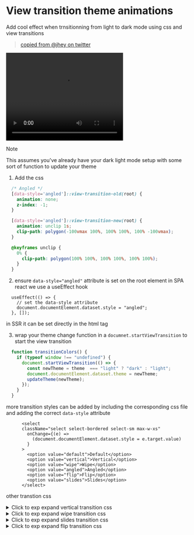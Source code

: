 # View transition theme animations 

Add cool effect when trnsitionning from light to dark mode using css and view transitions 

> [copied from @jhey on twitter](https://codepen.io/jh3y/pen/BaggYwa)


<video width="320" height="240" controls>
  <source src="https://github.com/tigawanna/view-transition-theme-change-react/blob/main/public/view-transitions.mp4" type="video/mp4">
</video>

>[!NOTE]
> This assumes you've already have your dark light mode setup with some sort of function to update your theme

1. Add the css

```css
  /* Angled */
  [data-style='angled']::view-transition-old(root) {
    animation: none;
    z-index: -1;
  }

  [data-style='angled']::view-transition-new(root) {
    animation: unclip 1s;
    clip-path: polygon(-100vmax 100%, 100% 100%, 100% -100vmax);
  }

  @keyframes unclip {
    0% {
      clip-path: polygon(100% 100%, 100% 100%, 100% 100%);
    }
  }

```

2. ensure `data-style="angled"` attribute is set on the root element
in SPA react we use a useEffect hook
```tsx
  useEffect(() => {
    // set the data-style attribute
    document.documentElement.dataset.style = "angled";
  }, []);
```
in SSR it can be set directly  in the html tag


3. wrap your theme change function in a `documnet.startViewTransition` to start the view transition

```ts
  function transitionColors() {
    if (typeof window !== "undefined") {
      document.startViewTransition(() => {
        const newTheme = theme  === "light" ? "dark" : "light";
        document.documentElement.dataset.theme = newTheme;
        updateTheme(newTheme);
      });
    }
  }

```


more transition styles can be added by including the corresponding css file and adding the correct `data-style` attribute

```tsx
      <select
      className="select select-bordered select-sm max-w-xs"
        onChange={(e) =>
          (document.documentElement.dataset.style = e.target.value)
        }
      >
        <option value="default">Default</option>
        <option value="vertical">Vertical</option>
        <option value="wipe">Wipe</option>
        <option value="angled">Angled</option>
        <option value="flip">Flip</option>
        <option value="slides">Slides</option>
      </select>
```

other transtion css
<details>
<summary>Click to exp expand vertical transition css</summary> 


>[!NOTE]
>ensure to have your data-theme atrribute hoisted to the root document fro this to work , add below to your ttheme update logic

```ts
document.documentElement.dataset.theme = newTheme;
```

```css
/* vertical */

  [data-style='vertical']::view-transition-new(root) {
    animation: reveal 1s;
    clip-path: inset(0 0 0 0);
    z-index: 2;
  }

  [data-style='vertical']::view-transition-old(root) {
    z-index: -1;
    animation: none;
  }

  @keyframes reveal {
    from {
      clip-path: inset(var(--from));
    }
  }


    [data-theme='dark'] {
    --from: 0 0 100% 0;
  }

  [data-theme='light'] {
    --from: 100% 0 0 0;
  }

  [data-theme='system'] {
    --from: 0 100% 0 0;
  }


```
</details>

<details>
<summary>Click to exp expand wipe transition css</summary> 

```css
  [data-style='wipe']::view-transition-group(root) {
    animation-duration: 1.25s;
  }

  [data-style='wipe']::view-transition-new(root) {
    animation-name: reveal-light;
  }

  [data-style='wipe']::view-transition-old(root),
  [data-style='wipe'][data-theme='dark']::view-transition-old(root) {
    animation: none;
  }

  [data-style='wipe'][data-theme='dark']::view-transition-new(root) {
    animation-name: reveal-dark;
  }

  @keyframes reveal-dark {
    from {
      clip-path: polygon(-30% 0, -30% 0, -15% 100%, -10% 115%);
    }

    to {
      clip-path: polygon(-30% 0, 130% 0, 115% 100%, -10% 115%);
    }
  }

  @keyframes reveal-light {
    from {
      clip-path: polygon(130% 0, 130% 0, 115% 100%, 110% 115%);
    }

    to {
      clip-path: polygon(130% 0, -30% 0, -15% 100%, 110% 115%);
    }
  }



```
</details>



<details>
<summary>Click to exp expand slides transition css</summary> 
 
 ```css
   @property --column-one {
    inherits: true;
    initial-value: 0;
    syntax: '<number>';
  }

  @property --column-two {
    inherits: true;
    initial-value: 0;
    syntax: '<number>';
  }

  @property --column-three {
    inherits: true;
    initial-value: 0;
    syntax: '<number>';
  }

  @property --column-four {
    inherits: true;
    initial-value: 0;
    syntax: '<number>';
  }

  @property --column-five {
    inherits: true;
    initial-value: 0;
    syntax: '<number>';
  }

  @keyframes one {
    from {
      --column-one: 100;
    }
  }

  @keyframes two {
    from {
      --column-two: 100;
    }
  }

  @keyframes three {
    from {
      --column-three: 100;
    }
  }

  @keyframes four {
    from {
      --column-four: 100;
    }
  }

  @keyframes five {
    from {
      --column-five: 100;
    }
  }

  [data-style='slides']::view-transition-new(root) {
    clip-path: polygon(
      /*	1st column */ 0 100%,
      0 calc(var(--column-one) * 1%),
      20% calc(var(--column-one) * 1%),
      20% 100%,
      /*	2nd column */ 20% 100%,
      20% calc(var(--column-two) * 1%),
      40% calc(var(--column-two) * 1%),
      40% 100%,
      /*	3rd column */ 40% 100%,
      40% calc(var(--column-three) * 1%),
      60% calc(var(--column-three) * 1%),
      60% 100%,
      /*	4th column */ 60% 100%,
      60% calc(var(--column-four) * 1%),
      80% calc(var(--column-four) * 1%),
      80% 100%,
      /*	5th column */ 80% 100%,
      80% calc(var(--column-five) * 1%),
      100% calc(var(--column-five) * 1%),
      100% 100%
    );
  }

  [data-style='slides']::view-transition-new(root) {
    --speed: 0.625;
    --columns: 5;
    animation: one calc(var(--speed) * 1s)
        calc(sin((0 / 5) * 45deg) * var(--speed) * 1s),
      two calc(var(--speed) * 1s) calc(sin((1 / 5) * 45deg) * var(--speed) * 1s),
      three calc(var(--speed) * 1s)
        calc(sin((2 / 5) * 45deg) * var(--speed) * 1s),
      four calc(var(--speed) * 1s)
        calc(sin((3 / 5) * 45deg) * var(--speed) * 1s),
      five calc(var(--speed) * 1s)
        calc(sin((4 / 5) * 45deg) * var(--speed) * 1s);
    animation-fill-mode: both;
    animation-timing-function: linear(
      0 0%,
      0.0027 3.64%,
      0.0106 7.29%,
      0.0425 14.58%,
      0.0957 21.87%,
      0.1701 29.16%,
      0.2477 35.19%,
      0.3401 41.23%,
      0.5982 55.18%,
      0.7044 61.56%,
      0.7987 68.28%,
      0.875 75%,
      0.9297 81.25%,
      0.9687 87.5%,
      0.9922 93.75%,
      1 100%
    );
    z-index: 2;
  }

  [data-style='slides']::view-transition-old(root) {
    animation: none;
  }

 ```
</details>



<details>
<summary>Click to exp expand flip transition css</summary> 

```css
[data-style='flip']:root {
    --size: 45px;
    --line: color-mix(in lch, white, transparent 85%);
    background: linear-gradient(
          90deg,
          var(--line) 1px,
          transparent 1px var(--size)
        )
        50% 50% / var(--size) var(--size),
      linear-gradient(var(--line) 1px, transparent 1px var(--size)) 50% 50% /
        var(--size) var(--size),
      hsl(210 70% 34%);
  }

  [data-style='flip']::view-transition-new(body),
  [data-style='flip']::view-transition-old(body) {
    animation: pan 1s ease-in-out;
    backface-visibility: hidden;
    box-shadow: 2.2px 61.3px 73.1px -2px hsl(0 0% 0% / 0.58);
  }

  [data-style='flip']::view-transition-new(body) {
    --sr: 180deg;
    background: canvas;
  }

  [data-style='flip']::view-transition-old(body) {
    --sr: 0deg;
    backface-visibility: hidden;
  }

  [data-style='flip'] body {
    view-transition-name: body;
  }

  @keyframes pan {
    0% {
      transform: scale(1) rotateY(var(--sr));
    }

    25% {
      transform: scale(0.5) rotateY(var(--sr));
      box-shadow: 1.8px 50.7px 51.4px -3.2px hsl(0 0% 0% / 0.32);
    }

    75% {
      transform: scale(0.5) rotateY(calc(var(--sr) + 180deg));
      box-shadow: 1.8px 50.7px 51.4px -3.2px hsl(0 0% 0% / 0.32);
    }

    100% {
      transform: scale(1) rotateY(calc(var(--sr) + 180deg));
    }
  }

  [data-style='flip']:root {
    view-transition-name: none;
  }

```
</details>

